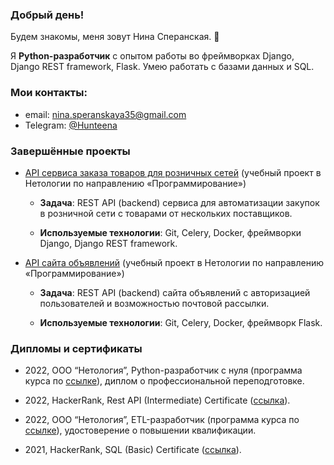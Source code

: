 ### Добрый день!

Будем знакомы, меня зовут Нина Сперанская. 👋

Я **Python-разработчик** с опытом работы во фреймворках Django, Django REST framework, Flask. Умею работать с базами данных и SQL.

### Мои контакты: 

- email: nina.speranskaya35@gmail.com
- Telegram: [@Hunteena](https://t.me/Hunteena)


### Завершённые проекты

* [API сервиса заказа товаров для розничных сетей](https://github.com/Hunteena/python-final-diplom) 
(учебный проект в Нетологии по направлению «Программирование»)

  * **Задача**: 
REST API (backend) сервиса для автоматизации закупок в розничной сети с товарами от нескольких поставщиков.

  * **Используемые технологии**: 
Git, Celery, Docker, фреймворки Django, Django REST framework.

* [API сайта объявлений](https://github.com/Hunteena/hw_celery) 
(учебный проект в Нетологии по направлению «Программирование»)

  * **Задача**: REST API (backend) сайта объявлений с авторизацией пользователей и возможностью почтовой рассылки.

  * **Используемые технологии**: Git, Celery, Docker, фреймворк Flask.





### Дипломы и сертификаты

- 2022, ООО “Нетология”, Python-разработчик с нуля (программа курса по [ссылке](https://netology.ru/programs/python)), 
диплом о профессиональной переподготовке. <!-- ([ссылка]()). -->

- 2022, HackerRank, Rest API (Intermediate) Certificate ([ссылка](https://www.hackerrank.com/certificates/a7b31380e4b7)).

- 2022, ООО “Нетология”, ETL-разработчик (программа курса по [ссылке](https://netology.ru/programs/etl-developer)), 
удостоверение о повышении квалификации. <!-- ([ссылка](https://drive.google.com/file/d/143MDuKVVKvtsMMb3BpjRCVDtKbibAxMW/view?usp=sharing)). -->

- 2021, HackerRank, SQL (Basic) Certificate ([ссылка](https://www.hackerrank.com/certificates/86b9fdaa561d)).


